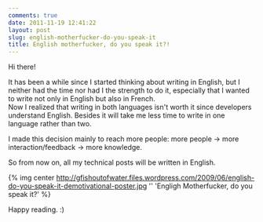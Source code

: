 ```yaml
---
comments: true
date: 2011-11-19 12:41:22
layout: post
slug: english-motherfucker-do-you-speak-it
title: English motherfucker, do you speak it?!
---
```


Hi there!

It has been a while since I started thinking about writing in English, but I neither had the time nor had I the strength to do it, especially that I wanted to write not only in English but also in French.  
Now I realized that writing in both languages isn't worth it since developers understand English. Besides it will take me less time to write in one language rather than two.

I made this decision mainly to reach more people: more people -> more interaction/feedback -> more knowledge.

So from now on, all my technical posts will be written in English.

{% img center http://gfishoutofwater.files.wordpress.com/2009/06/english-do-you-speak-it-demotivational-poster.jpg '' 'Engligh Motherfucker, do you speak it?' %}

Happy reading. :)
